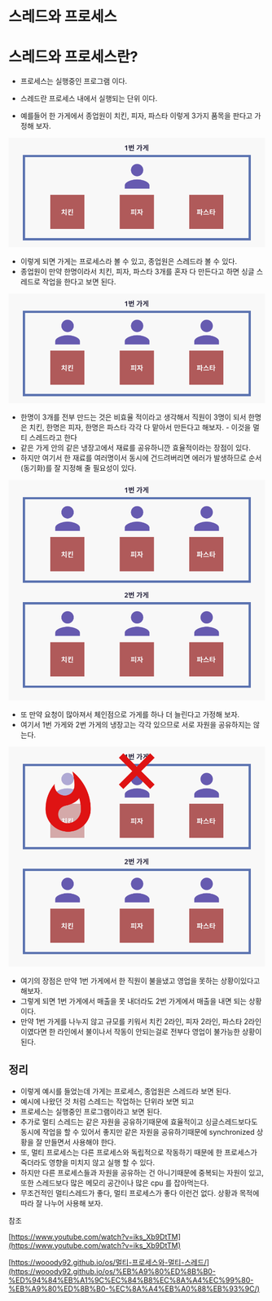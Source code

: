 # 스레드와 프로세스

# 스레드와 프로세스란?

- 프로세스는 실행중인 프로그램 이다.
- 스레드란 프로세스 내에서 실행되는 단위 이다.

- 예를들어 한 가게에서 종업원이 치킨, 피자, 파스타 이렇게 3가지 품목을 판다고 가정해 보자.

![process_1.svg](threadImg/process01.svg)

- 이렇게 되면 가게는 프로세스라 볼 수 있고, 종업원은 스레드라 볼 수 있다.
- 종업원이 만약 한명이라서 치킨, 피자, 파스타 3개를 혼자 다 만든다고 하면 싱글 스레드로 작업을 한다고 보면 된다.

![multiThread.svg](threadImg/multiThread.svg)

- 한명이 3개를 전부 만드는 것은 비효율 적이라고 생각해서 직원이 3명이 되서 한명은 치킨, 한명은 피자, 한명은 파스타 각각 다 맡아서 만든다고 해보자. - 이것을 멀티 스레드라고 한다
- 같은 가게 안의 같은 냉장고에서 재료를 공유하니깐 효율적이라는 장점이 있다.
- 하지만 여기서 한 재료를 여러명이서 동시에 건드려버리면 에러가 발생하므로 순서(동기화)를 잘 지정해 줄 필요성이 있다.

![multiProcess.svg](threadImg/multiProcess.svg)

- 또 만약 요청이 많아져서 체인점으로 가게를 하나 더 늘린다고 가정해 보자.
- 여기서 1번 가게와 2번 가게의 냉장고는 각각 있으므로 서로 자원을 공유하지는 않는다.

![multiProcessFire.svg](threadImg/multiProcessFire.svg)

- 여기의 장점은 만약 1번 가게에서 한 직원이 불을냈고 영업을 못하는 상황이있다고 해보자.
- 그렇게 되면 1번 가게에서 매출을 못 내더라도 2번 가게에서 매출을 내면 되는 상황이다.
- 만약 1번 가게를 나누지 않고 규모를 키워서 치킨 2라인, 피자 2라인, 파스타 2라인이였다면 한 라인에서 불이나서 작동이 안되는걸로 전부다 영업이 불가능한 상황이 된다.

## 정리

- 이렇게 예시를 들었는데 가게는 프로세스, 종업원은 스레드라 보면 된다.
- 예시에 나왔던 것 처럼 스레드는 작업하는 단위라 보면 되고
- 프로세스는 실행중인 프로그램이라고 보면 된다.
- 추가로 멀티 스레드는 같은 자원을 공유하기때문에 효율적이고 싱글스레드보다도 동시에 작업을 할 수 있어서 좋지만
  같은 자원을 공유하기때문에 synchronized 상황을 잘 만들면서 사용해야 한다.
- 또, 멀티 프로세스는 다른 프로세스와 독립적으로 작동하기 때문에 한 프로세스가 죽더라도 영향을 미치지 않고 실행 할 수 있다.
- 하지만 다른 프로세스들과 자원을 공유하는 건 아니기때문에 중복되는 자원이 있고, 또한 스레드보다 많은 메모리 공간이나 많은 cpu 를 잡아먹는다.
- 무조건적인 멀티스레드가 좋다, 멀티 프로세스가 좋다 이런건 없다. 상황과 목적에 따라 잘 나누어 사용해 보자.

참조

[https://www.youtube.com/watch?v=iks_Xb9DtTM](https://www.youtube.com/watch?v=iks_Xb9DtTM)

[https://wooody92.github.io/os/멀티-프로세스와-멀티-스레드/](https://wooody92.github.io/os/%EB%A9%80%ED%8B%B0-%ED%94%84%EB%A1%9C%EC%84%B8%EC%8A%A4%EC%99%80-%EB%A9%80%ED%8B%B0-%EC%8A%A4%EB%A0%88%EB%93%9C/)